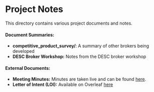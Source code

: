# Project Notes

This directory contains various project documents and notes. 

####  Document Summaries:

- **competitive_product_survey/**: A summary of other brokers being developed
- **DESC Broker Workshop:** Notes from the DESC broker workshop

#### External Documents:

- **Meeting Minutes:** Minutes are taken live and can be found [here](https://docs.google.com/document/d/1h6rNfFttoCKtpXUHnEfWOhzgjI6sxuSPmpTmzpz5qvw/edit#heading=h.44dh10bplhuh).
- **Letter of Intent (LOI):** Available on Overleaf [here](https://www.overleaf.com/project/5c86ae8f6183b337fc5c9ec9)
